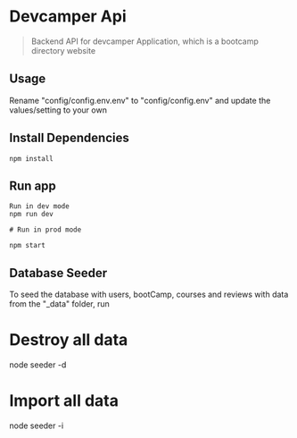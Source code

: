 # Devcamper Api

> Backend API for devcamper Application, which is a bootcamp directory website

## Usage

Rename "config/config.env.env" to "config/config.env" and  update the values/setting to your own

## Install Dependencies
```
npm install

```
## Run app
```
Run in dev mode
npm run dev

# Run in prod mode

npm start

```


## Database Seeder

To seed the database with users, bootCamp, courses and reviews with data from the "_data" folder, run

# Destroy all data
node seeder -d

# Import all data
node seeder -i